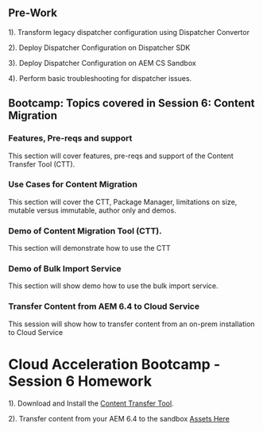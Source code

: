 ## Pre-Work

1). Transform legacy dispatcher configuration using Dispatcher Convertor

2). Deploy Dispatcher Configuration on Dispatcher SDK

3). Deploy Dispatcher Configuration on AEM CS Sandbox

4). Perform basic troubleshooting for dispatcher issues.


## Bootcamp: Topics covered in Session 6: Content Migration

### Features, Pre-reqs and support

This section will cover features, pre-reqs and support of the Content Transfer Tool (CTT).

### Use Cases for Content Migration

This section will cover the CTT, Package Manager, limitations on size, mutable versus immutable, author only and demos. 

### Demo of Content Migration Tool (CTT). 

This section will demonstrate how to use the CTT

### Demo of Bulk Import Service

This section will show demo how to use the bulk import service. 

### Transfer Content from AEM 6.4 to Cloud Service

This session will show how to transfer content from an on-prem installation to Cloud Service


# Cloud Acceleration Bootcamp - Session 6 Homework

1). Download and Install the [Content Transfer Tool](https://experience.adobe.com/#/downloads/content/software-distribution/en/aemcloud.html).

2). Transfer content from your AEM 6.4 to the sandbox [Assets Here](https://github.com/adobe/aem-cloud-engineering-video-series-exercises/tree/session6-transfercontent/assets)









